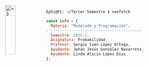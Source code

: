 <img src="https://i.pinimg.com/736x/df/a6/79/dfa679ab0e23f6613e6bc37ab7c4439c.jpg" alt="<3" align= "left" width="25%" height="20%">


```zsh
Ephi@FC: ~/Tercer Semestre $ neofetch
```
```javascript
const info = {
  Materia: "Modelado y Programación",
------------------------------------------
  Semestre: 2025-2,
  Asignatura: Probabilidad,
  Profesor: Sergio Iván López Ortega,
  Ayudante:	Johan Jesús González Navarrete,
  Ayudante:	Linda Alicia López Díaz
};

```


